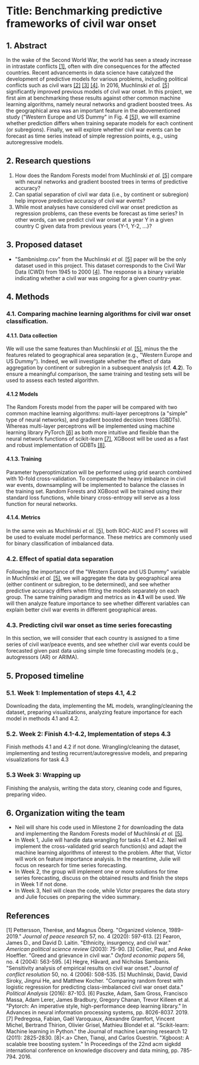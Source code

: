 # Title: Benchmarking predictive frameworks of civil war onset

## 1. Abstract

In the wake of the Second World War, the world has seen a steady increase in intrastate conflicts [[1]](#1), often with dire consequences for the affected countries. Recent advancements in data science have catalyzed the development of predictive models for various problems, including political conflicts such as civil wars [[2]](#2) [[3]](#3) [[4]](#4). In 2016, Muchlinski _et al._ [[5]](#5) significantly improved previous models of civil war onset. In this project, we first aim at benchmarking these results against other common machine learning algorithms, namely neural networks and gradient boosted trees. As the geographical area was an important feature in the abovementioned study ("Western Europe and US Dummy" in Fig. 4 [[5]](#5)), we will examine whether prediction differs when training separate models for each continent (or subregions). Finally, we will explore whether civil war events can be forecast as time series instead of simple regression points, e.g., using autoregressive models.

## 2. Research questions
1. How does the Random Forests model from Muchlinski _et al._ [[5]](#5) compare with neural networks and gradient boosted trees in terms of predictive accuracy?
2. Can spatial separation of civil war data (i.e., by continent or subregion) help improve predictive accuracy of civil war events?
3. While most analyses have considered civil war onset prediction as regression problems, can these events be forecast as time series? In other words, can we predict civil war onset at a year Y in a given country C given data from previous years {Y-1, Y-2, ...}?

## 3. Proposed dataset
 * "SambnisImp.csv" from the Muchlinski _et al._ [[5]](#5) paper will be the only dataset used in this project. This dataset corresponds to the Civil War Data (CWD) from 1945 to 2000 [[4]](#4). The response is a binary variable indicating whether a civil war was ongoing for a given country-year. 
 
## 4. Methods
 ### 4.1. Comparing machine learning algorithms for civil war onset classification.
 #### 4.1.1. Data collection
We will use the same features than Muchlinski _et al._ [[5]](#5), minus the the features related to geographical area separation (e.g.,  "Western Europe and US Dummy"). Indeed, we will investigate whether the effect of data aggregation by continent or subregion in a subsequent analysis (cf. **4.2**). To ensure a meaningful comparison, the same training and testing sets will be used to assess each tested algorithm.

 #### 4.1.2 Models
The Random Forests model from the paper will be compared with two common machine learning algorithms: multi-layer perceptrons (a "simple" type of neural networks), and gradient boosted decision trees (GBDTs). Whereas multi-layer perceptrons will be implemented using machine learning library PyTorch [[6]](#6) as both more intuitive and flexible than the neural network functions of scikit-learn [[7]](#7), XGBoost will be used as a fast and robust implementation of GDBTs [[8]](#8). 

 #### 4.1.3. Training
Parameter hyperoptimization will be performed using grid search combined with 10-fold cross-validation. To compensate the heavy imbalance in civil war events, downsampling will be implemented to balance the classes in the training set. Random Forests and XGBoost will be trained using their standard loss functions, while binary cross-entropy will serve as a loss function for neural networks.

 #### 4.1.4. Metrics
In the same vein as Muchlinski _et al._ [[5]](#5), both ROC-AUC and F1 scores will be used to evaluate model performance. These metrics are commonly used for binary classification of imbalanced data.

 ### 4.2. Effect of spatial data separation
Following the importance of the "Western Europe and US Dummy" variable in Muchlinski _et al._ [[5]](#5), we will aggregate the data by geographical area (either continent or subregion, to be determined), and see whether predictive accuracy differs when fitting the models separately on each group. The same training paradigm and metrics as in **4.1** will be used. We will then analyze feature importance to see whether different variables can explain better civil war events in different geographical areas.

 ### 4.3. Predicting civil war onset as time series forecasting
In this section, we will consider that each country is assigned to a time series of civil war/peace events, and see whether civil war events could be forecasted given past data using simple time forecasting models (e.g., autogressors (AR) or ARIMA). 
 
## 5. Proposed timeline
 ### 5.1. Week 1: Implementation of steps 4.1, 4.2
Downloading the data, implementing the ML models, wrangling/cleaning the dataset, preparing visualizations, analyzing feature importance for each model in methods 4.1 and 4.2.
 ### 5.2. Week 2: Finish 4.1-4.2, Implementation of steps 4.3
Finish methods 4.1 and 4.2 if not done.
Wrangling/cleaning the dataset, implementing and testing recurrent/autoregressive models, and preparing visualizations for task 4.3
 ### 5.3 Week 3: Wrapping up
Finishing the analysis, writing the data story, cleaning code and figures, preparing video.

## 6. Organization witing the team 
* Neil will share his code used in Milestone 2 for downloading the data and implementing the Random Forests model of Muchlinski _et al._ [[5]](#5).
* In Week 1, Julie will handle data wrangling for tasks 4.1 et 4.2. Neil will implement the cross-validated grid search function(s) and adapt the machine learning algorithms of interest to the problem. After that, Victor will work on feature importance analysis. In the meantime, Julie will focus on research for time series forecasting.
* In Week 2, the group will implement one or more solutions for time series forecasting, discuss on the obtained results and finish the steps in Week 1 if not done.
* In Week 3, Neil will clean the code, while Victor prepares the data story and Julie focuses on preparing the video summary.

## References
<a id="1">[1]</a> Pettersson, Therése, and Magnus Öberg. "Organized violence, 1989–2019." _Journal of peace research_ 57, no. 4 (2020): 597-613.
<a id="2">[2]</a> Fearon, James D., and David D. Laitin. "Ethnicity, insurgency, and civil war." _American political science review_ (2003): 75-90.
<a id="3">[3]</a> Collier, Paul, and Anke Hoeffler. "Greed and grievance in civil war." _Oxford economic papers_ 56, no. 4 (2004): 563-595.
<a id="4">[4]</a> Hegre, Håvard, and Nicholas Sambanis. "Sensitivity analysis of empirical results on civil war onset." _Journal of conflict resolution_ 50, no. 4 (2006): 508-535.
<a id="5">[5]</a> Muchlinski, David, David Siroky, Jingrui He, and Matthew Kocher. "Comparing random forest with logistic regression for predicting class-imbalanced civil war onset data." _Political Analysis_ (2016): 87-103.
<a id="6">[6]</a> Paszke, Adam, Sam Gross, Francisco Massa, Adam Lerer, James Bradbury, Gregory Chanan, Trevor Killeen et al. "Pytorch: An imperative style, high-performance deep learning library." In Advances in neural information processing systems, pp. 8026-8037. 2019.
<a id="7">[7]</a> Pedregosa, Fabian, Gaël Varoquaux, Alexandre Gramfort, Vincent Michel, Bertrand Thirion, Olivier Grisel, Mathieu Blondel et al. "Scikit-learn: Machine learning in Python." the Journal of machine Learning research 12 (2011): 2825-2830.
<a id="8">[8]<.a> Chen, Tianqi, and Carlos Guestrin. "Xgboost: A scalable tree boosting system." In Proceedings of the 22nd acm sigkdd international conference on knowledge discovery and data mining, pp. 785-794. 2016.

